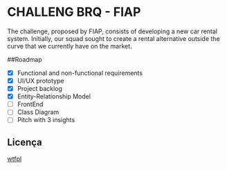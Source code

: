 # CHALLENG BRQ - FIAP

The challenge, proposed by FIAP, consists of developing a new car rental system. Initially, our squad sought to create a rental alternative outside the curve that we currently have on the market.

##Roadmap

- [x]  Functional and non-functional requirements
- [x]  UI/UX prototype
- [x]  Project backlog
- [x]  Entity-Relationship Model
- [ ]  FrontEnd
- [ ]  Class Diagram
- [ ]  Pitch with 3 insights

## Licença

[wtfpl](https://choosealicense.com/licenses/wtfpl/)

